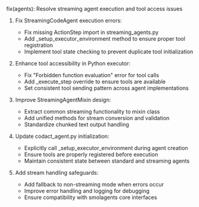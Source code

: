 fix(agents): Resolve streaming agent execution and tool access issues

1. Fix StreamingCodeAgent execution errors:
   - Fix missing ActionStep import in streaming_agents.py
   - Add _setup_executor_environment method to ensure proper tool registration
   - Implement tool state checking to prevent duplicate tool initialization

2. Enhance tool accessibility in Python executor:
   - Fix "Forbidden function evaluation" error for tool calls
   - Add _execute_step override to ensure tools are available
   - Set consistent tool sending pattern across agent implementations

3. Improve StreamingAgentMixin design:
   - Extract common streaming functionality to mixin class
   - Add unified methods for stream conversion and validation
   - Standardize chunked text output handling

4. Update codact_agent.py initialization:
   - Explicitly call _setup_executor_environment during agent creation
   - Ensure tools are properly registered before execution
   - Maintain consistent state between standard and streaming agents

5. Add stream handling safeguards:
   - Add fallback to non-streaming mode when errors occur
   - Improve error handling and logging for debugging
   - Ensure compatibility with smolagents core interfaces